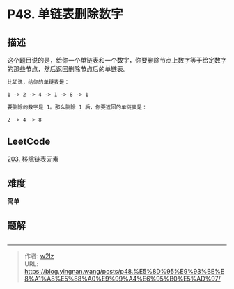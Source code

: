 # P48. 单链表删除数字


<!--more-->

## 描述

这个题目说的是，给你一个单链表和一个数字，你要删除节点上数字等于给定数字的那些节点，然后返回删除节点后的单链表。

```markdown
比如说，给你的单链表是：

1 -> 2 -> 4 -> 1 -> 8 -> 1

要删除的数字是 1。那么删除 1 后，你要返回的单链表是：

2 -> 4 -> 8
```

## LeetCode

[203. 移除链表元素](https://leetcode.cn/problems/remove-linked-list-elements/description/)

## 难度

**简单**

## 题解

```java

```


---

> 作者: [w2lz](https://github.com/w2lz)  
> URL: https://blog.yingnan.wang/posts/p48.%E5%8D%95%E9%93%BE%E8%A1%A8%E5%88%A0%E9%99%A4%E6%95%B0%E5%AD%97/  

